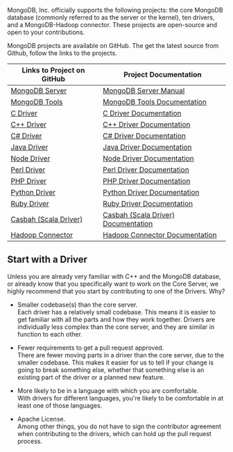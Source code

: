 MongoDB, Inc. officially supports the following projects: the core MongoDB database (commonly referred to as the server or the kernel), ten drivers, and a MongoDB-Hadoop connector. These projects are open-source and open to your contributions.

MongoDB projects are available on GitHub. The get the latest source from Github, follow the links to the projects.


Links to Project on GitHub| Project Documentation
----|----
[MongoDB Server](https://github.com/mongodb/mongo) | [MongoDB Server Manual](http://docs.mongodb.org/manual/)
[MongoDB Tools](https://github.com/mongodb/mongo-tools) | [MongoDB Tools Documentation](http://docs.mongodb.org/manual/reference/program/)
[C Driver](https://github.com/mongodb/mongo-c-driver) | [C Driver Documentation](http://docs.mongodb.org/ecosystem/drivers/c/)
[C++ Driver](https://github.com/mongodb/mongo-cxx-driver/) | [C++ Driver Documentation](http://docs.mongodb.org/ecosystem/drivers/cpp/)
[C\# Driver](https://github.com/mongodb/mongo-csharp-driver) | [C\# Driver Documentation](http://docs.mongodb.org/ecosystem/drivers/csharp/)
[Java Driver](https://github.com/mongodb/mongo-java-driver) | [Java Driver Documentation](http://docs.mongodb.org/ecosystem/drivers/java/)
[Node Driver](https://github.com/mongodb/node-mongodb-native) | [Node Driver Documentation](http://www.mongodb.com/docs/drivers/node/current/)
[Perl Driver](https://github.com/mongodb/mongo-perl-driver) | [Perl Driver Documentation](http://docs.mongodb.org/ecosystem/drivers/perl/)
[PHP Driver](https://github.com/mongodb/mongo-php-driver) | [PHP Driver Documentation](http://docs.mongodb.org/ecosystem/drivers/php/)
[Python Driver](https://github.com/mongodb/mongo-python-driver) | [Python Driver Documentation](http://docs.mongodb.org/ecosystem/drivers/python/)
[Ruby Driver](https://github.com/mongodb/mongo-ruby-driver) | [Ruby Driver Documentation](http://www.mongodb.com/docs/drivers/ruby-drivers/)
[Casbah (Scala Driver)](https://github.com/mongodb/casbah) | [Casbah (Scala Driver) Documentation](http://docs.mongodb.org/ecosystem/drivers/scala/)
[Hadoop Connector](https://github.com/mongodb/mongo-hadoop) | [Hadoop Connector Documentation](http://docs.mongodb.org/ecosystem/tools/hadoop/)

Start with a Driver
-------------------

Unless you are already very familiar with C++ and the MongoDB database, or already know that you specifically want to work on the Core Server, we highly recommend that you start by contributing to one of the Drivers. Why?

-   Smaller codebase(s) than the core server.  
    Each driver has a relatively small codebase. This means it is easier to get familiar with all the parts and how they work together. Drivers are individually less complex than the core server, and they are similar in function to each other.

-   Fewer requirements to get a pull request approved.  
    There are fewer moving parts in a driver than the core server, due to the smaller codebase. This makes it easier for us to tell if your change is going to break something else, whether that something else is an existing part of the driver or a planned new feature.

-   More likely to be in a language with which you are comfortable.  
    With drivers for different languages, you're likely to be comfortable in at least one of those languages.

-   Apache License.  
    Among other things, you do not have to sign the contributor agreement when contributing to the drivers, which can hold up the pull request process.


